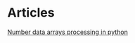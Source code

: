 # Articles

[Number data arrays processing in python](https://dgolovin-dev.github.io/big-numeric-data-arrays-processing-article/)
